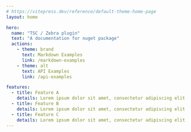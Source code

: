 ```yaml
---
# https://vitepress.dev/reference/default-theme-home-page
layout: home

hero:
  name: "TSC / Zebra plugin"
  text: "A documentation for nuget package"
  actions:
    - theme: brand
      text: Markdown Examples
      link: /markdown-examples
    - theme: alt
      text: API Examples
      link: /api-examples

features:
  - title: Feature A
    details: Lorem ipsum dolor sit amet, consectetur adipiscing elit
  - title: Feature B
    details: Lorem ipsum dolor sit amet, consectetur adipiscing elit
  - title: Feature C
    details: Lorem ipsum dolor sit amet, consectetur adipiscing elit
---
```


